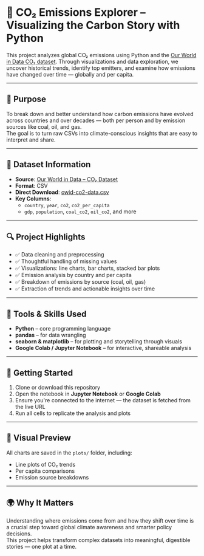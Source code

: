 # 🌱 CO₂ Emissions Explorer – Visualizing the Carbon Story with Python

This project analyzes global CO₂ emissions using Python and the [Our World in Data CO₂ dataset](https://github.com/owid/co2-data). Through visualizations and data exploration, we uncover historical trends, identify top emitters, and examine how emissions have changed over time — globally and per capita.

---

## 🎯 Purpose

To break down and better understand how carbon emissions have evolved across countries and over decades — both per person and by emission sources like coal, oil, and gas.  
The goal is to turn raw CSVs into climate-conscious insights that are easy to interpret and share.

---

## 📂 Dataset Information

- **Source**: [Our World in Data – CO₂ Dataset](https://github.com/owid/co2-data)
- **Format**: CSV
- **Direct Download**: [owid-co2-data.csv](https://raw.githubusercontent.com/owid/co2-data/master/owid-co2-data.csv)
- **Key Columns**:  
  - `country`, `year`, `co2`, `co2_per_capita`  
  - `gdp`, `population`, `coal_co2`, `oil_co2`, and more

---

## 🔍 Project Highlights

- ✅ Data cleaning and preprocessing  
- ✅ Thoughtful handling of missing values  
- ✅ Visualizations: line charts, bar charts, stacked bar plots  
- ✅ Emission analysis by country and per capita  
- ✅ Breakdown of emissions by source (coal, oil, gas)  
- ✅ Extraction of trends and actionable insights over time

---

## 🧰 Tools & Skills Used

- **Python** – core programming language  
- **pandas** – for data wrangling  
- **seaborn & matplotlib** – for plotting and storytelling through visuals  
- **Google Colab / Jupyter Notebook** – for interactive, shareable analysis

---

## 🚀 Getting Started

1. Clone or download this repository  
2. Open the notebook in **Jupyter Notebook** or **Google Colab**  
3. Ensure you're connected to the internet — the dataset is fetched from the live URL  
4. Run all cells to replicate the analysis and plots

---

## 📸 Visual Preview

All charts are saved in the `plots/` folder, including:

- Line plots of CO₂ trends  
- Per capita comparisons  
- Emission source breakdowns

---

## 🌍 Why It Matters

Understanding where emissions come from and how they shift over time is a crucial step toward global climate awareness and smarter policy decisions.  
This project helps transform complex datasets into meaningful, digestible stories — one plot at a time.